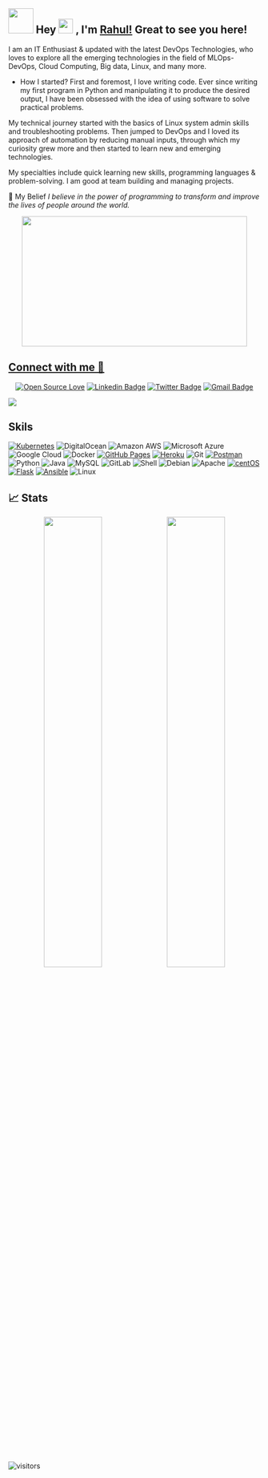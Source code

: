 ## <img src="https://github.com/TheDudeThatCode/TheDudeThatCode/blob/master/Assets/Developer.gif" width="50px"> Hey <img src="https://github.com/TheDudeThatCode/TheDudeThatCode/blob/master/Assets/Hi.gif" width="29"> , I'm [Rahul!](https://bio.link/linkrahulkumar) Great to see you here! 

I am an IT Enthusiast & updated with the latest DevOps Technologies, who loves to explore all the emerging technologies in the field of MLOps-DevOps, Cloud Computing, Big data, Linux, and many more.

* How I started?
First and foremost, I love writing code. Ever since writing my first program in Python and manipulating it to produce the desired output, I have been obsessed with the idea of using software to solve practical problems.

My technical journey started with the basics of Linux system admin skills and troubleshooting problems. Then jumped to DevOps and I loved its approach of automation by reducing manual inputs, through which my curiosity grew more and then started to learn new and emerging technologies.

My specialties include quick learning new skills, programming languages & problem-solving. I am good at team building and managing projects.

🚀 My Belief 
_I believe in the power of programming to transform and improve the lives of people around the world._

<p align="center">
  <img src="https://github.com/rahulkumar-choudhary/rahulkumar-choudhary/blob/master/gif/code_at_night.gif?raw=true" width="450" height="260" />
</p>

## [Connect with me 💬](https://bio.link/linkrahulkumar) 

<div align="center">
 
[![Open Source Love](https://badges.frapsoft.com/os/v2/open-source.svg?v=103)](https://github.com/rahulkumar-choudhary)
[![Linkedin Badge](https://img.shields.io/badge/-Rahulkumar_Choudhary-blue?style=flat-square&logo=Linkedin&logoColor=white&link=https://www.linkedin.com/in/rahulkumar-choudhary/)](https://www.linkedin.com/in/rahulkumar-choudhary/)
[![Twitter Badge](https://img.shields.io/badge/-@rahulkumarstwt-1ca0f1?style=flat-square&labelColor=1ca0f1&logo=twitter&logoColor=white&link=https://twitter.com/rahulkumarstwt)](https://twitter.com/rahulkumarstwt)
[![Gmail Badge](https://img.shields.io/badge/-rahulchoudhary5768@gmail.com-c14438?style=flat-square&logo=Gmail&logoColor=white&link=mailto:rahulchoudhary5768@gmail.com)](mailto:rahulchoudhary5768@gmail.com)
<!-- [![Medium Badge](https://img.shields.io/badge/Medium-12100E?style=for-the-badge&logo=medium&logoColor=white&link=https://rahulchoudhary5768.medium.com/)](https://rahulchoudhary5768.medium.com/) -->
</div>  

<img src="https://activity-graph.herokuapp.com/graph?username=rahulkumar-choudhary&bg_color=0f2d3d&color=1cadfb&line=1cadfb&point=1cadfb&area=true&hide_border=true">

## Skils 

[![Kubernetes](https://img.shields.io/badge/-Kubernetes-326CE5?style=flat-square&logo=Kubernetes&logoColor=ffffff)](https://kubernetes.io/)
![DigitalOcean](https://img.shields.io/badge/-Digital%20Ocean-darkblue?style=flat-square&logo=digitalocean)
![Amazon AWS](https://img.shields.io/badge/Amazon%20AWS-232F3E?style=flat-square&logo=amazon-aws)
![Microsoft Azure](https://img.shields.io/badge/Microsoft%20Azure-232F7E?style=flat-square&logo=microsoft-azure)
![Google Cloud](https://img.shields.io/badge/Google%20Cloud-black?style=flat-square&logo=google-cloud)
![Docker](https://img.shields.io/badge/-Docker-black?style=flat-square&logo=docker)
<a href="#"><img alt="GitHub Pages" src="https://img.shields.io/badge/GitHub%20Pages-%23327FC7.svg?logo=github&logoColor=white"></a>
<a href="#"><img alt="Heroku" src="https://img.shields.io/badge/Heroku%20-%23430098.svg?logo=heroku&logoColor=white"></a>
![Git](https://img.shields.io/badge/-Git-black?style=flat-square&logo=git)
<a href="#"><img alt="Postman" src="https://img.shields.io/badge/Postman-FF6C37?logo=postman&logoColor=white"></a>
![Python](https://img.shields.io/badge/-Python-black?style=flat-square&logo=Python)
![Java](https://img.shields.io/badge/-java-E34A86?style=flat-square&logo=java)
![MySQL](https://img.shields.io/badge/-MySQL-black?style=flat-square&logo=mysql)
![GitLab](https://img.shields.io/badge/-GitLab-FCA121?style=flat-square&logo=gitlab)
![Shell](https://img.shields.io/badge/-Shell-blasck?style=plastic&logo=Shell)
![Debian](https://img.shields.io/badge/-Debian-A80030?style=flat-square&logo=Debian&logoColor=white)
![Apache](https://img.shields.io/badge/-Apache-D22128?style=flat-square&logo=Apache&logoColor=white)
[![centOS](https://img.shields.io/badge/CentOS-7.0-blue?style=flat-square&logo=CentOS&logoColor=262577)](https://www.centos.org/)
[![Flask](https://img.shields.io/badge/-Flask-000000?style=flat-square&logo=Flask&logoColor=ffffff)](https://flask.palletsprojects.com/)
[![Ansible](https://img.shields.io/badge/-ansible-326CE5?style=flat-square&logo=ansible&logoColor=000000)](https://ansible.io/)
![Linux](https://img.shields.io/badge/Linux-FCC624?style=for-the-badge&logo=linux&logoColor=black)


## 📈 Stats
    
<!--
![Rahulkumar's github stats](https://github-readme-stats.vercel.app/api?username=rahulkumar-choudhary&hide=issues&show_icons=true&theme=chartreuse-dark)

<a href="https://github.com/rahulkumar-choudhary/github-readme-stats">
 
  <img align="center" src="https://github-readme-stats.anuraghazra1.vercel.app/api/top-langs/?username=rahulkumar-choudhary&layout=compact&theme=chartreuse-dark" />
</a>
-->
<p align="center">
	
  <img width="48%" src="https://github-readme-stats.vercel.app/api?username=rahulkumar-choudhary&show_icons=true&theme=tokyonight" />
  <img width="48%" src="https://github-readme-streak-stats.herokuapp.com/?user=rahulkumar-choudhary&theme=tokyonight" />
</p>

![visitors](https://visitor-badge.laobi.icu/badge?page_id=rahulkumar-choudhary.rahulkumar-choudhary)
